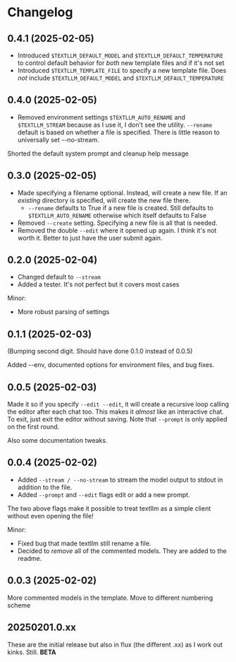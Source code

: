 # Changelog

## 0.4.1 (2025-02-05)

- Introduced `$TEXTLLM_DEFAULT_MODEL` and `$TEXTLLM_DEFAULT_TEMPERATURE` to control default behavior for *both* new template files and if it's not set
- Introduced `$TEXTLLM_TEMPLATE_FILE` to specify a new template file. Does *not* include `$TEXTLLM_DEFAULT_MODEL` and `$TEXTLLM_DEFAULT_TEMPERATURE`

## 0.4.0 (2025-02-05)

- Removed environment settings `$TEXTLLM_AUTO_RENAME` and `$TEXTLLM_STREAM` because as I use it, I don't see the utility. `--rename` default is based on whether a file is specified. There is little reason to universally set --no-stream.

Shorted the default system prompt and cleanup help message

## 0.3.0 (2025-02-05)

- Made specifying a filename optional. Instead, will create a new file. If an *existing* directory is specified, will create the new file there.
    - `--rename` defaults to True if a new file is created. Still defaults to `$TEXTLLM_AUTO_RENAME` otherwise which itself defaults to False
- Removed `--create` setting. Specifying a new file is all that is needed.
- Removed the double `--edit` where it opened up again. I think it's not worth it. Better to just have the user submit again.

## 0.2.0 (2025-02-04)

- Changed default to `--stream`
- Added a tester. It's not perfect but it covers most cases

Minor:

- More robust parsing of settings

## 0.1.1 (2025-02-03)

(Bumping second digit. Should have done 0.1.0 instead of 0.0.5)

Added --env, documented options for environment files, and bug fixes.

## 0.0.5 (2025-02-03)

Made it so if you specify `--edit --edit`, it will create a recursive loop calling the editor after each chat too. This makes it *almost* like an interactive chat. To exit, just exit the editor without saving. Note that `--prompt` is only applied on the first round.

Also some documentation tweaks.

## 0.0.4 (2025-02-02)

- Added `--stream / --no-stream` to stream the model output to stdout in addition to the file.
- Added `--prompt` and `--edit` flags edit or add a new prompt.

The two above flags make it possible to treat textllm as a simple client without even opening the file!

Minor:

- Fixed bug that made textllm still rename a file.
- Decided to *remove* all of the commented models. They are added to the readme.

## 0.0.3 (2025-02-02)

More commented models in the template. Move to different numbering scheme

## 20250201.0.xx

These are the initial release but also in flux (the different .xx) as I work out kinks. Still. **BETA**
